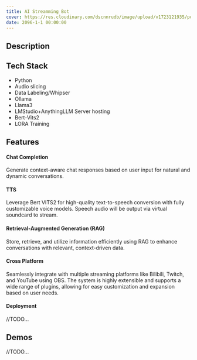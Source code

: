 ```yaml
---
title: AI Streamming Bot
cover: https://res.cloudinary.com/dscnnrudb/image/upload/v1723121935/portfolio/streamai/cover_zkgn8c.png
date: 2096-1-1 00:00:00
---
```


## Description

## Tech Stack
- Python
- Audio slicing
- Data Labeling/Whipser
- Ollama
- Llama3
- LMStudio+AnythingLLM
Server hosting
- Bert-Vits2
- LORA Training


## Features
#### Chat Completion
Generate context-aware chat responses based on user input for natural and dynamic conversations.
#### TTS
Leverage Bert VITS2 for high-quality text-to-speech conversion with fully customizable voice models. Speech audio will be output via virtual soundcard to stream.
#### Retrieval-Augmented Generation (RAG)
Store, retrieve, and utilize information efficiently using RAG to enhance conversations with relevant, context-driven data.
#### Cross Platform
Seamlessly integrate with multiple streaming platforms like Bilibili, Twitch, and YouTube using OBS. The system is highly extensible and supports a wide range of plugins, allowing for easy customization and expansion based on user needs.

#### Deployment
//TODO...

## Demos
//TODO...
